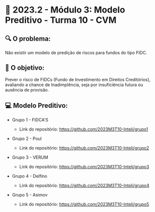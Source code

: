 # 🙋‍ 2023.2 - Módulo 3: Modelo Preditivo - Turma 10 - CVM

## 🔍 O problema:

Não existir um modelo de predição de riscos para fundos do tipo FIDC.


## 🎯 O objetivo:

Prever o risco de FIDCs (Fundo de Investimento em Direitos Creditórios), avaliando a chance de Inadimplência, seja por insuficiência futura ou ausência de provisão. 

## 💻 Modelo Preditivo: 

- Grupo 1 - FIDCA'S
  - Link do repositório: https://github.com/2023M3T10-Inteli/grupo1

- Grupo 2 - Poul
  - Link do repositório: https://github.com/2023M3T10-Inteli/grupo2

- Grupo 3 - VERUM
  - Link do repositório: https://github.com/2023M3T10-Inteli/grupo3

- Grupo 4 - Delfino
  - Link do repositório: https://github.com/2023M3T10-Inteli/grupo4

- Grupo 5 - Asimov
  - Link do repositório: https://github.com/2023M3T10-Inteli/grupo5
